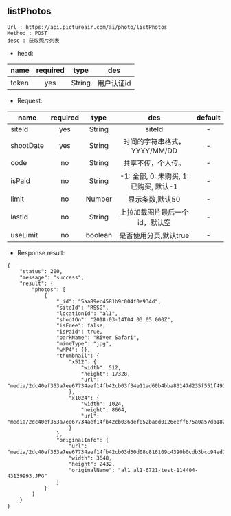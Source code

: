 

listPhotos
---

```
Url : https://api.pictureair.com/ai/photo/listPhotos
Method : POST 
desc : 获取照片列表
```

* head:

|name|required|type|des|
| ------------- |:-------------:|:-------------:|:---------------------------------------:|
| token | yes | String | 用户认证id | 

* Request:

|name|required|type|des|default|
| ------------- |:-------------:|:-------------:|:---------------------------------------:|:-------------:|
| siteId | yes | String | siteId | - |
| shootDate | yes | String | 时间的字符串格式，YYYY/MM/DD | - |
| code | no | String | 共享不传，个人传。 | - |
| isPaid | no | String | -1: 全部, 0: 未购买, 1: 已购买, 默认-1 | - |
| limit | no | Number | 显示条数,默认50 | - |
| lastId | no | String | 上拉加载图片最后一个id，默认空 | - |
| useLimit | no | boolean | 是否使用分页,默认true | - |

* Response result:
```
{
    "status": 200,
    "message": "success",
    "result": {
        "photos": [
            {
                "_id": "5aa89ec4581b9c004f0e934d",
                "siteId": "RSSG",
                "locationId": "al1",
                "shootOn": "2018-03-14T04:03:05.000Z",
                "isFree": false,
                "isPaid": true,
                "parkName": "River Safari",
                "mimeType": "jpg",
                "wMP4": {},
                "thumbnail": {
                    "x512": {
                        "width": 512,
                        "height": 17328,
                        "url": "media/2dc40ef353a7ee67734aef14fb42cb03f34e11ad60b4bba83147d235f551f491681525849d4994cb8c02d4976dd64c9fd192ad66b7d8d357761a9a1b6ad69c2e1478261d7c3e32fc474cd07dfafbfcb2"
                    },
                    "x1024": {
                        "width": 1024,
                        "height": 8664,
                        "url": "media/2dc40ef353a7ee67734aef14fb42cb036def052badd0126eeff675a0a57db182fa6af607c2ea9d98c2679e8b083ae1ca3dd5401d5ccadb1443a38793291fc655981db5b0130da9c933fcbda66fc2f796"
                    }
                },
                "originalInfo": {
                    "url": "media/2dc40ef353a7ee67734aef14fb42cb03d30d08c816109c4390b0cdb3bcc94ed7b2dd5989499bac4ba2ebb48568ac9adb31a6c4506a8411ee05715b1885f7b19d49cac68815b6b47600c990fcad2b0bf3",
                    "width": 3648,
                    "height": 2432,
                    "originalName": "al1_al1-6721-test-114404-43139993.JPG"
                }
            }
        ]
    }
}
```

